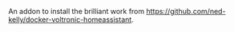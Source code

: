 An addon to install the brilliant work from https://github.com/ned-kelly/docker-voltronic-homeassistant.
